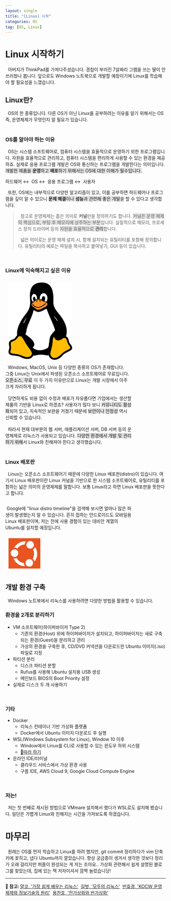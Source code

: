 ```yaml
---
layout: single
title: "[Linux] 시작"
categories: OS
tag: [OS, Linux]
---
```


# Linux 시작하기

&nbsp; 아버지가 ThinkPad를 가져다주셨습니다. 경첩이 부러진 7살짜리 그램을 쓰는 딸이 안쓰러웠나 봅니다. 앞으로도 Windows 노트북으로 개발할 예정이기에 Linux를 학습해야 할
필요성을 느꼈습니다.

## Linux란?

&nbsp; OS의 한 종류입니다. 다른 OS가 아닌 Linux를 공부하려는 이유를 알기 위해서는 OS 즉, 운영체제가 무엇인지 알 필요가 있습니다.
<br><br>

### OS를 알아야 하는 이유
&nbsp; OS는 시스템 소프트웨어로, 컴퓨터 시스템을 효율적으로 운영하기 위한 프로그램입니다.
자원을 효율적으로 관리하고, 컴퓨터 시스템을 편리하게 사용할 수 있는 환경을 제공하죠. 실제로 응용 프로그램 개발은 OS와 통신하는 프로그램을 개발한다는 의미입니다.
<span style="background-color: #E2E2E2">개발한 제품을 **운영**하고 **배포**하기 위해서는 OS에 대한 이해가 필수입니다.</span><br>

<span class="page__taxonomy-item p-category">하드웨어</span><span class="sep">&nbsp;↔&nbsp;</span>
<span class="page__taxonomy-item p-category">OS</span><span class="sep">&nbsp;↔&nbsp;</span>
<span class="page__taxonomy-item p-category">응용 프로그램</span><span class="sep">&nbsp;↔&nbsp;</span>
<span class="page__taxonomy-item p-category">사용자</span><br>

&nbsp; 또한, OS에는 내부적으로 다양한 알고리즘이 있고, 이를 공부하면 하드웨어나 프로그램을 깊이 알 수 있으니
<span style="background-color: #E2E2E2">**문제 해결**이나 **성능**과 관련해 좋은 개발</span>을 할 수 있다고 생각합니다.

> &nbsp; 참고로 운영체제는 좁은 의미로 **커널**만을 정의하기도 합니다.
> <span style="background-color: #E2E2E2">커널은 운영 체제의 핵심으로, 부팅 후 메모리에 상주하는 부분</span>입니다. 실질적으로 메모리, 프로세스 장치 드라이버 등의 <span style="background-color: #E2E2E2">자원을 효율적으로 **관리**</span>합니다.<br>
> 
> &nbsp; 넓은 의미로는 운영 체제 설치 시, 함께 설치되는 유틸리티를 포함해 정의합니다. 유틸리티의 예로는 파일을 복사하고 붙여넣기, GUI 등이 있습니다.

<br>

### Linux에 익숙해지고 싶은 이유


<div style="border: 1px solid none; float: left; width: 20%; min-width: 200px; max-width: 250px; padding: 10px ">
<img src="../../images/2024-03-27-linux-01/linux_logo.png">
</div>

<div style="border: 1px solid none; float: left; width: 60%;">
<div style="width: 100%; min-width: 397px;">
&nbsp; Windows, MacOS, Unix 등 다양한 종류의 OS가 존재합니다.<br>
그중 Linux는 Unix에서 파생된 오픈소스 소프트웨어로 무료입니다.
<span style="background-color: #E2E2E2">오픈소스, 무료</span> 이 두 가지 이유만으로 Linux는 개발 시장에서 아주 크게 자리하게 됩니다.<br>
<br>
&nbsp; 당연하게도 비용 없이 수정과 배포가 자유롭다면 기업에서는 생산할 제품의 기반을 Linux로 하겠죠?
사용자가 많다 보니 <span style="background-color: #E2E2E2">커뮤니티도 활성화</span>되어 있고,
지속적인 보완을 거쳤기 때문에 <span style="background-color: #E2E2E2">보안이나 안정성</span> 역시 신뢰할 수 있습니다.<br>
<br>
&nbsp; 따라서 현재 대부분의 웹 서버, 애플리케이션 서버, DB 서버 등의 운영체제로 리눅스가 사용되고 있습니다.
<span style="background-color: #E2E2E2">다양한 환경에서 개발 및 관리하기 위해</span>서 Linux와 친해져야 한다고 생각했습니다.
</div>
</div>

<div style="clear: both;"></div>
<br>

### Linux 배포판


&nbsp; Linux는 오픈소스 소프트웨어기 때문에 다양한 Linux 배포판(distro)이 있습니다.
여기서 Linux 배포판이란 Linux 커널을 기반으로 한 시스템 소프트웨어로, 유틸리티를 포함하는 넓은 의미의 운영체제를 말합니다.
보통 Linux라고 하면 Linux 배포판을 뜻한다고 합니다.<br>


<div style="border: 1px solid none; float: left; width: 80%; min-width: 397px">

&nbsp;Google에 "linux distro timeline"을 검색해 보시면 얼마나 많은 파생이 발생했는지 알 수 있습니다.
흔히 접하는 안드로이드도 모바일용 Linux 배포판이며, 저는 전에 사용 경험이 있는 데비안 계열의 Ubuntu를 설치할 예정입니다.<br>

</div>

<div style="border: 1px solid none; float: left; width: 100px; padding: 10px ">
<img src="../../images/2024-03-27-linux-01/ubuntu_logo.png">
</div>

<div style="clear: both;"></div>

## 개발 환경 구축

&nbsp; Windows 노트북에서 리눅스를 사용하려면 다양한 방법을 활용할 수 있습니다.
<br>

### 환경을 2개로 분리하기

- VM 소프트웨어(하이퍼바이저 Type 2)
  - 기존의 환경(Host) 위에 하이퍼바이저가 설치되고, 하이퍼바이저는 새로 구축되는 환경(Guest)을 분리하고 관리
  - 가상의 환경을 구축한 후, CD/DVD 커넥션을 다운로드한 Ubuntu 이미지(.iso) 파일로 지정
- 파티션 분리
  - 디스크 파티션 분할
  - Rufus를 사용해 Ubuntu 설치용 USB 생성
  - 메인보드 BIOS의 Boot Priority 설정
- 실제로 디스크 두 개 사용하기

<br>

### 기타
- Docker
  - 리눅스 컨테이너 기반 가상화 플랫폼
  - Docker에서 Ubuntu 이미지 다운로드 후 실행
- WSL(Windows Subsystem for Linux), Window 10 이후
  - Window에서 Linux를 CLI로 사용할 수 있는 윈도우 하위 시스템
  - [🔗따라 하기](https://www.yalco.kr/_01_install_wsl/)
- 온라인 IDE/터미널
  - 클라우드 서비스에서 가상 환경 사용
  - 구름 IDE, AWS Cloud 9, Google Cloud Compute Engine

<br>

### 저는!

&nbsp; 저는 첫 번째로 제시된 방법으로 VMmare 설치해서 했다가 WSL로도 설치해 봤습니다. 
일단은 가볍게 Linux와 친해지는 시간을 가져보도록 하겠습니다.

# 마무리

&nbsp; 원래는 OS를 먼저 학습하고 Linux를 하려 했지만, git commit 정리하다가 vim 단축키에 꽂히고, 냅다 Ubuntu까지 깔았습니다.
항상 궁금증이 생겨서 생각한 것보다 정리가 오래 걸리지만 퍼즐이 완성되는 게 저는 조아요..
가상화 관련해서 쉽게 설명된 블로그를 찾았는데, 집에 있는 책 저자이셔서 깜짝 놀랐습니당!

---
<p> 
  <strong>👀 참고: </strong>
  <span itemprop="keywords">
    <a href="https://www.yalco.kr/35_linux/" class="page__taxonomy-item p-category">얄코, '가장 쉽게 배우는 리눅스'</a><span class="sep">&nbsp; </span>
    <a href="https://product.kyobobook.co.kr/detail/S000001834763" class="page__taxonomy-item p-category">길벗, '모두의 리눅스'</a><span class="sep">&nbsp; </span>
    <a href="http://www.kocw.net/home/search/kemView.do?kemId=1046323" class="page__taxonomy-item p-category">반효경, 'KOCW 운영체제와 정보기술의 원리'</a><span class="sep">&nbsp; </span>
    <a href="https://blog.naver.com/alice_k106/220218878967" class="page__taxonomy-item p-category">용찬호, '전가상화와 반가상화'</a>


  </span>
</p>